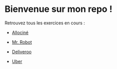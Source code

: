 # Bienvenue sur mon repo !

Retrouvez tous les exercices en cours :

- [Allociné](https://xaviercolombel.github.io/allocine/allocine.html)

- [Mr. Robot](https://xaviercolombel.github.io/mrrobot/index.html)

- [Deliveroo](https://xaviercolombel.github.io/deliveroo/index.html)

- [Uber](https://xaviercolombel.github.io/uber/index.html)